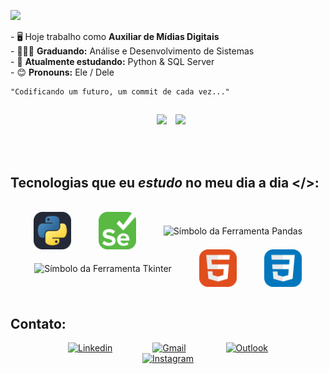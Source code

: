 <p align=left>
  <a href="https://git.io/typing-svg">
    <img src="https://readme-typing-svg.demolab.com/?font=Fira+Code&size=20&pause=700&color=fff&lines=Olá!+Eu+sou+Victor+Guilherme+...;Muito+prazer!👋" />
  </a>
</p>

<div>
  <p>
    - 🖥️ Hoje trabalho como <strong>Auxiliar de Mídias Digitais</strong> <br />
    - 👨🏼‍💻 <strong>Graduando:</strong> Análise e Desenvolvimento de Sistemas <br />
    - 🌱 <strong>Atualmente estudando:</strong> Python & SQL Server <br />
    - 😊 <strong>Pronouns:</strong> Ele / Dele <br />

    "Codificando um futuro, um commit de cada vez..."
  </p>
</div>

##

<div style="display: inline_block" align=center>
    <img height="140em" hspace=10 src="https://github-readme-stats.vercel.app/api?username=vtiusko&show_icons=true&include_all_commits=true&bg_color=fff0" />
    <img height="140em" src="https://github-readme-stats.vercel.app/api/top-langs/?username=vtiusko&layout=compact&bg_color=fff0" />
</div>

<br/><br/>

## Tecnologias que eu <i>estudo</i> no meu dia a dia  </>:
<div style="display: inline_block" align=center><br>
  <!--Link repositório de ícones: "https://github.com/onemarc/tech-icons/tree/main" -->
  <img align=center hspace=20 alt="Símbolo linguagem de programação Python" width=60 src="https://raw.githubusercontent.com/tandpfun/skill-icons/main/icons/Python-Dark.svg" />
  <img align=center hspace=20 alt="Símbolo da Ferramenta Selenium" width=60 src="https://raw.githubusercontent.com/tandpfun/skill-icons/main/icons/Selenium.svg" />
  <img align=center hspace=20 alt="Símbolo da Ferramenta Pandas" width=60 src="https://raw.githubusercontent.com/onemarc/tech-icons/refs/heads/main/icons/pandas-light.svg" />
  <img align=center hspace=20 alt="Símbolo da Ferramenta Tkinter" width=60 src="https://encrypted-tbn0.gstatic.com/images?q=tbn:ANd9GcQthqlCAYdU0QgPtV8jcOu3ftzNcEH7I-1WJix2MpJg0JI4n9L5D5Pvi_uP1O0MteIfF0Q&usqp=CAU" />
  <img align=center hspace=20 alt="Símbolo Linguagem de marcação HTML" width=60 src="https://raw.githubusercontent.com/tandpfun/skill-icons/main/icons/HTML.svg" />
  <img align=center hspace=20 alt="Símbolo linguagem de estilização CSS" width=60 src="https://raw.githubusercontent.com/tandpfun/skill-icons/main/icons/CSS.svg" />
</div>

<br/>

## Contato:

<div style="display: inline_block" align=center>
  <a href="www.linkedin.com/in/victor-guilherme-da-silva-godinho-999718272" target="_blank"> <img hspace=30 alt="Linkedin" src="https://img.shields.io/badge/LinkedIn-0077B5?style=for-the-badge&logo=linkedin&logoColor=white" /></a>
  <a href="mailto:victorgsg7272@gmail.com" target="_blank"> <img hspace=30 alt="Gmail" src="https://img.shields.io/badge/Gmail-D14836?style=for-the-badge&logo=gmail&logoColor=white" /></a>
  <a href="mailto:victorgsg7_godinho@hotmail.com" target="_blank"> <img hspace=30 alt="Outlook" src="https://img.shields.io/badge/Microsoft_Outlook-0078D4?style=for-the-badge&logo=microsoft-outlook&logoColor=white" /></a>
  <a href="https://www.instagram.com/victorgsgodinho/?hl=pt-br" target="_blank"> <img alt="Instagram" hspace=30 src="https://img.shields.io/badge/Instagram-E4405F?style=for-the-badge&logo=instagram&logoColor=white" /></a>

</div>


